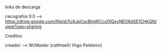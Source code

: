 links de descarga

cacografos 0.0 --> https://drive.google.com/file/d/1U4JpCxcBtgWCcufXQxyNEOKdSE1CHkQN/view?usp=sharing

Creditos

creador --> WcMaster (catthee0/ Iñigo Peleteiro)
